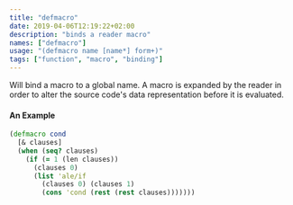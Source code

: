 ```yaml
---
title: "defmacro"
date: 2019-04-06T12:19:22+02:00
description: "binds a reader macro"
names: ["defmacro"]
usage: "(defmacro name [name*] form+)"
tags: ["function", "macro", "binding"]
---
```

Will bind a macro to a global name. A macro is expanded by the reader in order to alter the source code's data representation before it is evaluated.

#### An Example

```clojure
(defmacro cond
  [& clauses]
  (when (seq? clauses)
    (if (= 1 (len clauses))
      (clauses 0)
      (list 'ale/if
        (clauses 0) (clauses 1)
        (cons 'cond (rest (rest clauses)))))))
```

